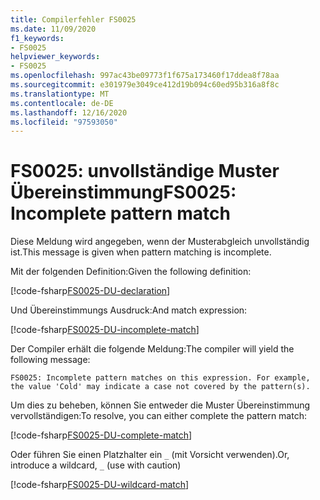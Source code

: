 ```yaml
---
title: Compilerfehler FS0025
ms.date: 11/09/2020
f1_keywords:
- FS0025
helpviewer_keywords:
- FS0025
ms.openlocfilehash: 997ac43be09773f1f675a173460f17ddea8f78aa
ms.sourcegitcommit: e301979e3049ce412d19b094c60ed95b316a8f8c
ms.translationtype: MT
ms.contentlocale: de-DE
ms.lasthandoff: 12/16/2020
ms.locfileid: "97593050"
---
```

# <a name="fs0025-incomplete-pattern-match"></a><span data-ttu-id="5b671-102">FS0025: unvollständige Muster Übereinstimmung</span><span class="sxs-lookup"><span data-stu-id="5b671-102">FS0025: Incomplete pattern match</span></span>

<span data-ttu-id="5b671-103">Diese Meldung wird angegeben, wenn der Musterabgleich unvollständig ist.</span><span class="sxs-lookup"><span data-stu-id="5b671-103">This message is given when pattern matching is incomplete.</span></span>

<span data-ttu-id="5b671-104">Mit der folgenden Definition:</span><span class="sxs-lookup"><span data-stu-id="5b671-104">Given the following definition:</span></span>

[!code-fsharp[FS0025-DU-declaration](~/samples/snippets/fsharp/compiler-messages/fs0025.fsx#L2-L6)]

<span data-ttu-id="5b671-105">Und Übereinstimmungs Ausdruck:</span><span class="sxs-lookup"><span data-stu-id="5b671-105">And match expression:</span></span>

[!code-fsharp[FS0025-DU-incomplete-match](~/samples/snippets/fsharp/compiler-messages/fs0025.fsx#L15-L17)]

<span data-ttu-id="5b671-106">Der Compiler erhält die folgende Meldung:</span><span class="sxs-lookup"><span data-stu-id="5b671-106">The compiler will yield the following message:</span></span>

```text
FS0025: Incomplete pattern matches on this expression. For example, the value 'Cold' may indicate a case not covered by the pattern(s).
```

<span data-ttu-id="5b671-107">Um dies zu beheben, können Sie entweder die Muster Übereinstimmung vervollständigen:</span><span class="sxs-lookup"><span data-stu-id="5b671-107">To resolve, you can either complete the pattern match:</span></span>

[!code-fsharp[FS0025-DU-complete-match](~/samples/snippets/fsharp/compiler-messages/fs0025.fsx#L9-L12)]

<span data-ttu-id="5b671-108">Oder führen Sie einen Platzhalter ein `_` (mit Vorsicht verwenden).</span><span class="sxs-lookup"><span data-stu-id="5b671-108">Or, introduce a wildcard, `_` (use with caution)</span></span>

[!code-fsharp[FS0025-DU-wildcard-match](~/samples/snippets/fsharp/compiler-messages/fs0025.fsx#L20-L23)]
